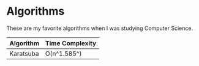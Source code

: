 # Algorithms
These are my favorite algorithms when I was studying Computer Science.




| Algorithm| Time Complexity |
| ----------- | ----------- |
| Karatsuba| O(n^1.585^) |



